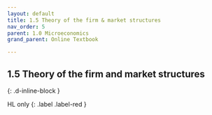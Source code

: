 ```yaml
---
layout: default
title: 1.5 Theory of the firm & market structures
nav_order: 5
parent: 1.0 Microeconomics
grand_parent: Online Textbook

---
```


## 1.5 Theory of the firm and market structures
{: .d-inline-block }

 HL only
{: .label .label-red }
